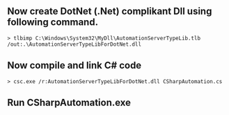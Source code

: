## Now create DotNet (.Net) complikant Dll using following command.

	> tlbimp C:\Windows\System32\MyDll\AutomationServerTypeLib.tlb /out:.\AutomationServerTypeLibForDotNet.dll
	
## Now compile and link C# code

	> csc.exe /r:AutomationServerTypeLibForDotNet.dll CSharpAutomation.cs
	
## Run CSharpAutomation.exe
